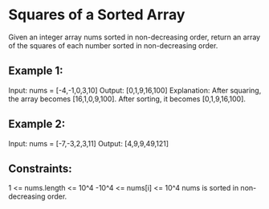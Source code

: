 # Squares of a Sorted Array

Given an integer array nums sorted in non-decreasing order, return an array of the squares of each number sorted in non-decreasing order.

## Example 1:

Input: nums = [-4,-1,0,3,10]
Output: [0,1,9,16,100]
Explanation: After squaring, the array becomes [16,1,0,9,100].
After sorting, it becomes [0,1,9,16,100].

## Example 2:

Input: nums = [-7,-3,2,3,11]
Output: [4,9,9,49,121]

## Constraints:

1 <= nums.length <= 10^4
-10^4 <= nums[i] <= 10^4
nums is sorted in non-decreasing order.
